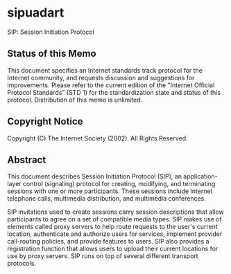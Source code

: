 # sipuadart

SIP: Session Initiation Protocol
   
## Status of this Memo
   
   This document specifies an Internet standards track protocol for the
   Internet community, and requests discussion and suggestions for
   improvements.  Please refer to the current edition of the "Internet
   Official Protocol Standards" (STD 1) for the standardization state
   and status of this protocol.  Distribution of this memo is unlimited.
   
## Copyright Notice
   
   Copyright (C) The Internet Society (2002).  All Rights Reserved.
   
## Abstract
   
   This document describes Session Initiation Protocol (SIP), an
   application-layer control (signaling) protocol for creating,
   modifying, and terminating sessions with one or more participants.
   These sessions include Internet telephone calls, multimedia
   distribution, and multimedia conferences.
   
   SIP invitations used to create sessions carry session descriptions
   that allow participants to agree on a set of compatible media types.
   SIP makes use of elements called proxy servers to help route requests
   to the user's current location, authenticate and authorize users for
   services, implement provider call-routing policies, and provide
   features to users.  SIP also provides a registration function that
   allows users to upload their current locations for use by proxy
   servers.  SIP runs on top of several different transport protocols.